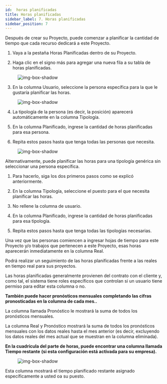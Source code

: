 ```yaml
---
id:  horas planificadas
title: Horas planificadas
sidebar_label: 7. Horas planificadas
sidebar_position: 7
---
```


Después de crear su Proyecto, puede comenzar a planificar la cantidad de tiempo que cada recurso dedicará a este Proyecto.

1. Vaya a la pestaña Horas Planificadas dentro de su Proyecto.

2. Haga clic en el signo más para agregar una nueva fila a su tabla de horas planificadas.

<figure>

![img-box-shadow](/img/university/project-management/project-management-lesson7-1.png)
<figcaption></figcaption>
</figure>

3. En la columna Usuario, seleccione la persona específica para la que le gustaría planificar las horas.

<figure>

![img-box-shadow](/img/university/project-management/project-management-lesson7-2.png)
<figcaption></figcaption>
</figure>

4. La tipología de la persona (es decir, la posición) aparecerá automáticamente en la columna Tipología.

5. En la columna Planificado, ingrese la cantidad de horas planificadas para esa persona.

6. Repita estos pasos hasta que tenga todas las personas que necesita.

<figure>

![img-box-shadow](/img/university/project-management/project-management-lesson7-3.png)
<figcaption></figcaption>
</figure>

Alternativamente, puede planificar las horas para una tipología genérica sin seleccionar una persona específica.

1. Para hacerlo, siga los dos primeros pasos como se explicó anteriormente.

2. En la columna Tipología, seleccione el puesto para el que necesita planificar las horas.

3. No rellene la columna de usuario.

4. En la columna Planificado, ingrese la cantidad de horas planificadas para esa tipología.

5. Repita estos pasos hasta que tenga todas las tipologías necesarias.

Una vez que las personas comiencen a ingresar hojas de tiempo para este Proyecto y/o trabajos que pertenecen a este Proyecto, esas horas aparecerán inmediatamente en la columna Real. 

Podrá realizar un seguimiento de las horas planificadas frente a las reales en tiempo real para sus proyectos.

Las horas planificadas generalmente provienen del contrato con el cliente y, como tal, el sistema tiene roles específicos que controlan si un usuario tiene permiso para editar esta columna o no.

**También puede hacer pronósticos mensuales completando las cifras pronosticadas en la columna de cada mes..**

La columna llamada Pronóstico le mostrará la suma de todos los pronósticos mensuales.

La columna Real y Pronóstico mostrará la suma de todos los pronósticos mensuales con los datos reales hasta el mes anterior (es decir, excluyendo los datos reales del mes actual que se muestran en la columna eliminada).

**En la cuadrícula del parte de horas, puede encontrar una columna llamada Tiempo restante**
**(si esta configuración está activada para su empresa).**

<figure>

![img-box-shadow](/img/university/project-management/project-management-lesson7-4.png)
<figcaption></figcaption>
</figure>

Esta columna mostrará el tiempo planificado restante asignado específicamente a usted oa su puesto.
